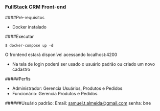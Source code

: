 ### FullStack CRM Front-end

####Pré-requisitos

- Docker instalado

####Executar 

`$ docker-compose up -d`

O frontend estará disponível acessando localhost:4200

- Na tela de login poderá ser usado o usuário padrão ou criado um novo cadastro

#####Perfis
- Administrador: Gerencia Usuários, Produtos e Pedidos
- Funcionário: Gerencia Produtos e Pedidos

######Usuário padrão: 
Email: samuel.t.almeida@gmail.com 
senha: bne
